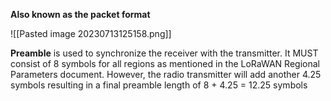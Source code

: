 **Also known as the packet format**

![[Pasted image 20230713125158.png]]

**Preamble** is used to synchronize the receiver with the transmitter. 
It MUST consist of 8 symbols for all regions as mentioned in the LoRaWAN Regional Parameters document. However, the radio transmitter will add another 4.25 symbols resulting in a final preamble length of 8 + 4.25 = 12.25 symbols